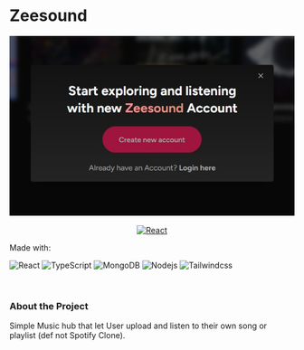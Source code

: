 <h1>Zeesound</h1>
<img src="./images/main-banner.jpg">
<br/>
  <p align="center">
    <a href="https://zeesound.vercel.app/">
     <img alt="React" src="https://img.shields.io/badge/live_demo-click_here-blue" />
    </a>
  </p>

<span>Made with:</span>

<p>
  <img alt="React" src="https://img.shields.io/badge/-React-45b8d8?style=flat-square&logo=react&logoColor=white" />
  <img alt="TypeScript" src="https://img.shields.io/badge/-TypeScript-007ACC?style=flat-square&logo=typescript&logoColor=white" />
  <img alt="MongoDB" src="https://img.shields.io/badge/-MongoDB-13aa52?style=flat-square&logo=mongodb&logoColor=white" />
  <img alt="Nodejs" src="https://img.shields.io/badge/-Nodejs-43853d?style=flat-square&logo=Node.js&logoColor=white" />
  <img alt="Tailwindcss" src="https://img.shields.io/badge/-Tailwind_CSS-0ea5e9?style=flat-square&logo=tailwindcss&logoColor=white" />
</p>

<br/>
<h3>
  About the Project
</h3>
<p>Simple Music hub that let User upload and listen to their own song or playlist (def not Spotify Clone).</p>